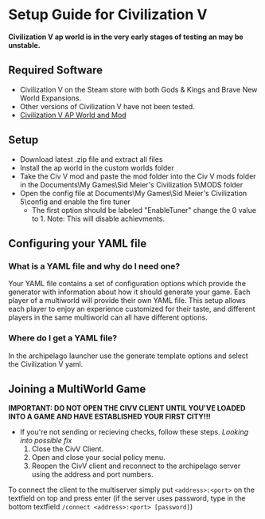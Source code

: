 # Setup Guide for Civilization V

**Civilization V ap world is in the very early stages of testing an may be unstable.**

## Required Software

- Civilization V on the Steam store with both Gods & Kings and Brave New World Expansions.
- Other versions of Civilization V have not been tested.
- [Civilization V AP World and Mod](https://github.com/battary/Civ-V-AP-World/releases)

## Setup
- Download latest .zip file and extract all files
- Install the ap world in the custom worlds folder
- Take the Civ V mod and paste the mod folder into the Civ V mods folder in the Documents\My Games\Sid Meier's Civilization 5\MODS folder
- Open the config file at Documents\My Games\Sid Meier's Civilization 5\config and enable the fire tuner
    - The first option should be labeled "EnableTuner" change the 0 value to 1. Note: This will disable achievments.


## Configuring your YAML file

### What is a YAML file and why do I need one?

Your YAML file contains a set of configuration options which provide the generator with information about how it should
generate your game. Each player of a multiworld will provide their own YAML file. This setup allows each player to enjoy
an experience customized for their taste, and different players in the same multiworld can all have different options. 

### Where do I get a YAML file?
In the archipelago launcher use the generate template options and select the Civilization V yaml. 

## Joining a MultiWorld Game

**IMPORTANT: DO NOT OPEN THE CIVV CLIENT UNTIL YOU'VE LOADED INTO A GAME AND HAVE ESTABLISHED YOUR FIRST CITY!!!** 
  - If you're not sending or recieving checks, follow these steps. *Looking into possible fix*
    1. Close the CivV Client.
    2. Open and close your social policy menu.
    3. Reopen the CivV client and reconnect to the archipelago server using the address and port numbers.

To connect the client to the multiserver simply put `<address>:<port>` on the textfield on top and press enter (if the
server uses password, type in the bottom textfield `/connect <address>:<port> [password]`)




